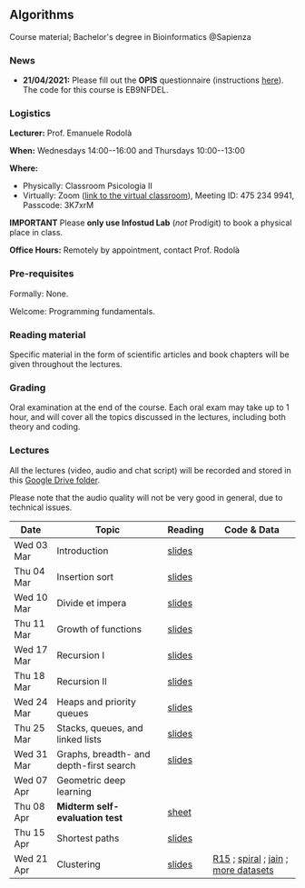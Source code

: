 ## Algorithms

Course material; Bachelor's degree in Bioinformatics @Sapienza

### News

- **21/04/2021:** Please fill out the **OPIS** questionnaire (instructions [here](https://www.uniroma1.it/sites/default/files/field_file_allegati/guided_path_to_access_students_opinions_questionnaire_2020_2021.pdf)). The code for this course is EB9NFDEL.

### Logistics

**Lecturer:** Prof. Emanuele Rodolà

**When:** Wednesdays 14:00--16:00 and Thursdays 10:00--13:00

**Where:** 

- Physically: Classroom Psicologia II
- Virtually: Zoom ([link to the virtual classroom](https://zoom.us/j/4752349941?pwd=U0doeGFLWFFDSWlzWWxvd0JGMDRndz09)), Meeting ID: 475 234 9941, Passcode: 3K7xrM

**IMPORTANT** Please **only use Infostud Lab** (*not* Prodigit) to book a physical place in class.

**Office Hours:** Remotely by appointment, contact Prof. Rodolà

### Pre-requisites

Formally: None. 

Welcome: Programming fundamentals.

### Reading material

Specific material in the form of scientific articles and book chapters will be given throughout the lectures.

### Grading

Oral examination at the end of the course. Each oral exam may take up to 1 hour, and will cover all the topics discussed in the lectures, including both theory and coding.

### Lectures

All the lectures (video, audio and chat script) will be recorded and stored in this [Google Drive folder](https://drive.google.com/drive/folders/1XsIYKkNvDSYn-fby8uWhnDDSHOz-4bf8?usp=sharing).

Please note that the audio quality will not be very good in general, due to technical issues.

**Date** | **Topic** | **Reading** | **Code & Data**
------------ | ------------- | ------------ | ------------
Wed 03 Mar | Introduction | [slides](https://github.com/erodola/Alg-s2-2021/raw/main/01_intro/01-intro.pdf) | 
Thu 04 Mar | Insertion sort | [slides](https://github.com/erodola/Alg-s2-2021/raw/main/02_sort/02-sort.pdf) | 
Wed 10 Mar | Divide et impera | [slides](https://github.com/erodola/Alg-s2-2021/raw/main/03_divide/03-divide.pdf) | 
Thu 11 Mar | Growth of functions | [slides](https://github.com/erodola/Alg-s2-2021/raw/main/04_growth/04-growth.pdf) | 
Wed 17 Mar | Recursion I | [slides](https://github.com/erodola/Alg-s2-2021/raw/main/05_recur1/05-recur1.pdf) | 
Thu 18 Mar | Recursion II | [slides](https://github.com/erodola/Alg-s2-2021/raw/main/06_recur2/06-recur2.pdf) | 
Wed 24 Mar | Heaps and priority queues | [slides](https://github.com/erodola/Alg-s2-2021/raw/main/07_heap/07-heap.pdf) | 
Thu 25 Mar | Stacks, queues, and linked lists | [slides](https://github.com/erodola/Alg-s2-2021/raw/main/08_stack/08-stack.pdf) | 
Wed 31 Mar | Graphs, breadth- and depth-first search | [slides](https://github.com/erodola/Alg-s2-2021/raw/main/09_graphs/09-graphs.pdf) | 
Wed 07 Apr | Geometric deep learning |  | 
Thu 08 Apr | **Midterm self-evaluation test** | [sheet](https://github.com/erodola/Alg-s2-2021/raw/main/midterm/sheet.pdf) | 
Thu 15 Apr | Shortest paths | [slides](https://github.com/erodola/Alg-s2-2021/raw/main/10_paths/10-paths.pdf) |
Wed 21 Apr | Clustering | [slides](https://github.com/erodola/Alg-s2-2021/raw/main/11_cluster/11-cluster.pdf) | [R15](http://cs.joensuu.fi/sipu/datasets/R15.txt) ; [spiral](http://cs.joensuu.fi/sipu/datasets/spiral.txt) ; [jain](http://cs.joensuu.fi/sipu/datasets/jain.txt) ; [more datasets](http://cs.joensuu.fi/sipu/datasets/)
